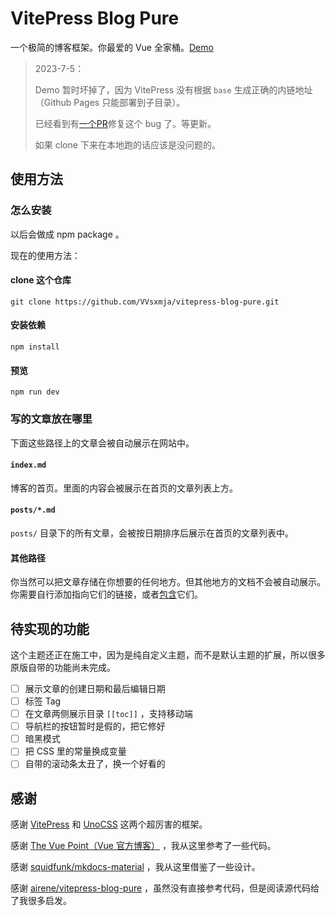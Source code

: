# VitePress Blog Pure

一个极简的博客框架。你最爱的 Vue 全家桶。[Demo](https://vvsxmja.github.io/vitepress-blog-pure/)

> 2023-7-5：
> 
> Demo 暂时坏掉了，因为 VitePress 没有根据 `base` 生成正确的内链地址（Github Pages 只能部署到子目录）。
> 
> 已经看到有[一个PR](https://github.com/vuejs/vitepress/pull/2578)修复这个 bug 了。等更新。
>
> 如果 clone 下来在本地跑的话应该是没问题的。

## 使用方法

### 怎么安装

以后会做成 npm package 。

现在的使用方法：

#### clone 这个仓库

```shell
git clone https://github.com/VVsxmja/vitepress-blog-pure.git
```

#### 安装依赖

```shell
npm install
```

#### 预览

```shell
npm run dev
```

### 写的文章放在哪里

下面这些路径上的文章会被自动展示在网站中。

#### `index.md`

博客的首页。里面的内容会被展示在首页的文章列表上方。

#### `posts/*.md`

`posts/` 目录下的所有文章，会被按日期排序后展示在首页的文章列表中。

#### 其他路径

你当然可以把文章存储在你想要的任何地方。但其他地方的文档不会被自动展示。你需要自行添加指向它们的链接，或者[包含](https://vitepress.dev/guide/markdown#markdown-file-inclusion)它们。

## 待实现的功能

这个主题还正在施工中，因为是纯自定义主题，而不是默认主题的扩展，所以很多原版自带的功能尚未完成。

- [ ] 展示文章的创建日期和最后编辑日期
- [ ] 标签 Tag
- [ ] 在文章两侧展示目录 `[[toc]]` ，支持移动端
- [ ] 导航栏的按钮暂时是假的，把它修好
- [ ] 暗黑模式
- [ ] 把 CSS 里的常量换成变量
- [ ] 自带的滚动条太丑了，换一个好看的

## 感谢

感谢 [VitePress](https://github.com/vuejs/vitepress) 和 [UnoCSS](https://github.com/unocss/unocss) 这两个超厉害的框架。

感谢 [The Vue Point（Vue 官方博客）](https://github.com/vuejs/blog) ，我从这里参考了一些代码。

感谢 [squidfunk/mkdocs-material](https://github.com/squidfunk/mkdocs-material) ，我从这里借鉴了一些设计。

感谢 [airene/vitepress-blog-pure](https://github.com/airene/vitepress-blog-pure) ，虽然没有直接参考代码，但是阅读源代码给了我很多启发。
